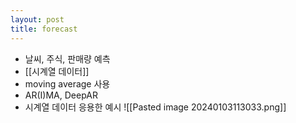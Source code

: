 ```yaml
---
layout: post
title: forecast
---
```


- 날씨, 주식, 판매량 예측
- [[시계열 데이터]]
- moving average 사용
- AR(I)MA, DeepAR
- 시계열 데이터 응용한 예시 
    ![[Pasted image 20240103113033.png]]
    
